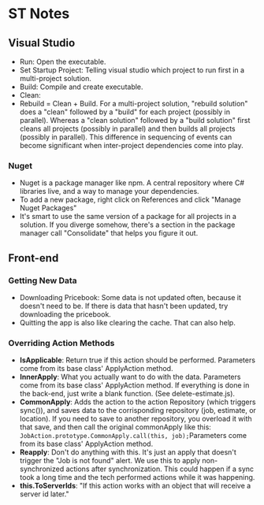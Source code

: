 # ST Notes

## Visual Studio

* Run: Open the executable.
* Set Startup Project: Telling visual studio which project to run first in a multi-project solution.
* Build: Compile and create executable.
* Clean: 
* Rebuild = Clean + Build. For a multi-project solution, "rebuild solution" does a "clean" followed by a "build" for each project \(possibly in parallel\). Whereas a "clean solution" followed by a "build solution" first cleans all projects \(possibly in parallel\) and then builds all projects \(possibly in parallel\). This difference in sequencing of events can become significant when inter-project dependencies come into play.

### Nuget

* Nuget is a package manager like npm. A central repository where C\# libraries live, and a way to manage your dependencies. 
* To add a new package, right click on References and click "Manage Nuget Packages"
* It's smart to use the same version of a package for all projects in a solution. If you diverge somehow, there's a section in the package manager call "Consolidate" that helps you figure it out.

## Front-end

### Getting New Data

* Downloading Pricebook: Some data is not updated often, because it doesn't need to be. If there is data that hasn't been updated, try downloading the pricebook.
* Quitting the app is also like clearing the cache. That can also help.

### Overriding Action Methods

* **IsApplicable**: Return true if this action should be performed. Parameters come from its base class' ApplyAction method.
* **InnerApply**: What you actually want to do with the data. Parameters come from its base class' ApplyAction method. If everything is done in the back-end, just write a blank function. \(See delete-estimate.js\).
* **CommonApply**: Adds the action to the action Repository \(which triggers sync\(\)\), and saves data to the corrisponding repository \(job, estimate, or location\). If you need to save to another repository, you overload it with that save, and then call the original commonApply like this: `JobAction.prototype.CommonApply.call(this, job);`Parameters come from its base class' ApplyAction method.
* **Reapply**: Don't do anything with this. It's just an apply that doesn't trigger the "Job is not found" alert. We use this to apply non-synchronized actions after synchronization. This could happen if a sync took a long time and the tech performed actions while it was happening.
* **this.ToServerIds**: "If this action works with an object that will receive a server id later."



